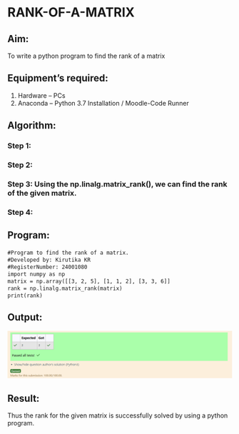 # RANK-OF-A-MATRIX
## Aim:
To write a python program to find the rank of a matrix
## Equipment’s required:
1. 	Hardware – PCs
2. 	Anaconda – Python 3.7 Installation / Moodle-Code Runner
## Algorithm:
### Step 1: 
### Step 2: 
### Step 3: Using the np.linalg.matrix_rank(), we can find the rank of the given matrix.
### Step 4: 
## Program:
    #Program to find the rank of a matrix.
    #Developed by: Kirutika KR
    #RegisterNumber: 24001080
    import numpy as np
    matrix = np.array([[3, 2, 5], [1, 1, 2], [3, 3, 6]]
    rank = np.linalg.matrix_rank(matrix)
    print(rank)

## Output:
![alt text](<Screenshot 2024-10-28 215726.png>)
## Result:
Thus the rank for the given matrix is successfully solved by  using a python program.


